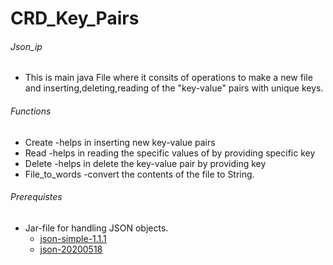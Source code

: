 # CRD_Key_Pairs

###### Json_ip
  * This is main java File where it consits of operations to make a new file and inserting,deleting,reading of  the "key-value" pairs with unique keys.

###### Functions
  * Create        -helps in inserting new key-value pairs
  * Read          -helps in reading the specific values of by providing specific key
  * Delete        -helps in delete the key-value pair by providing key
  * File_to_words -convert the contents of the file to String.

 ###### Prerequistes 
   * Jar-file for handling JSON objects.
      * [json-simple-1.1.1](https://search.maven.org/classic/#search%7Cgav%7C1%7Cg%3A%22org.json%22%20AND%20a%3A%22json%22)
      * [json-20200518](https://www.javatpoint.com/jsonpages/json-simple-1.1.1.jar)
